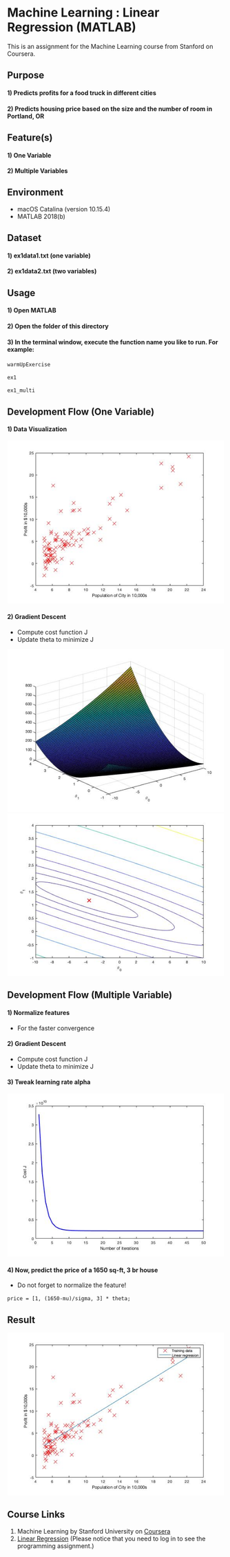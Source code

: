# Machine Learning : Linear Regression (MATLAB)
This is an assignment for the Machine Learning course from Stanford on Coursera.


## Purpose
#### 1) Predicts profits for a food truck in different cities
#### 2) Predicts housing price based on the size and the number of room in Portland, OR


## Feature(s)
#### 1) One Variable
#### 2) Multiple Variables


## Environment
- macOS Catalina (version 10.15.4)
- MATLAB 2018(b)


## Dataset
#### 1) ex1data1.txt (one variable)
#### 2) ex1data2.txt (two variables)


## Usage
#### 1) Open MATLAB
#### 2) Open the folder of this directory
#### 3) In the terminal window, execute the function name you like to run. For example:
```
warmUpExercise
```
```
ex1
```
```
ex1_multi
```


## Development Flow (One Variable)
#### 1) Data Visualization
![Scatter plot](img/data-plot.jpg)
#### 2) Gradient Descent
- Compute cost function J
- Update theta to minimize J

![Surface plot of J](img/plot-J.jpg)
![Contour plot of J](img/contour-plot-J.jpg)


## Development Flow (Multiple Variable)
#### 1) Normalize features
- For the faster convergence
#### 2) Gradient Descent
- Compute cost function J
- Update theta to minimize J
#### 3) Tweak learning rate alpha
![Convergence](img/convergence.jpg)
#### 4) Now, predict the price of a 1650 sq-ft, 3 br house
- Do not forget to normalize the feature!
```
price = [1, (1650-mu)/sigma, 3] * theta;
```


## Result
![Linear Regression Fit](img/linear-fit.jpg)


[//]: # (![Result])


## Course Links
1) Machine Learning by Stanford University on [Coursera](https://www.coursera.org/learn/machine-learning)
2) [Linear Regression](https://www.coursera.org/learn/machine-learning/programming/8f3qT/linear-regression) 
(Please notice that you need to log in to see the programming assignment.)
